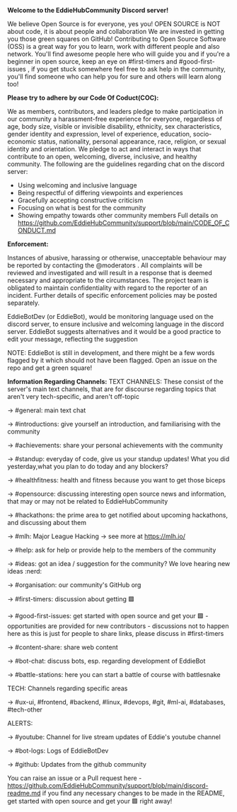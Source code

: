 **Welcome to the EddieHubCommunity Discord server!**

We believe Open Source is for everyone, yes you!
OPEN SOURCE is NOT about code, it is about people and collaboration
We are invested in getting you those green squares on GitHub! Contributing to Open Source Software (OSS) is a great way for you to learn, work with different people and also network. You'll find awesome people here who will guide you and if you're a beginner in open source, keep an eye on #first-timers and #good-first-issues , if you get stuck somewhere feel free to ask help in the community, you'll find someone who can help you for sure and others will learn along too!

**Please try to adhere by our Code Of Coduct(COC):**

We as members, contributors, and leaders pledge to make participation in our
community a harassment-free experience for everyone, regardless of age, body
size, visible or invisible disability, ethnicity, sex characteristics, gender
identity and expression, level of experience, education, socio-economic status,
nationality, personal appearance, race, religion, or sexual identity
and orientation.
We pledge to act and interact in ways that contribute to an open, welcoming,
diverse, inclusive, and healthy community.
The following are the guidelines regarding chat on the discord server:
- Using welcoming and inclusive language
- Being respectful of differing viewpoints and experiences
- Gracefully accepting constructive criticism
- Focusing on what is best for the community
- Showing empathy towards other community members
Full details on https://github.com/EddieHubCommunity/support/blob/main/CODE_OF_CONDUCT.md

**Enforcement:**

Instances of abusive, harassing or otherwise, unacceptable behaviour may be reported by contacting the @moderators . All complaints will be reviewed and investigated and will result in a response that is deemed necessary and appropriate to the circumstances. The project team is obligated to maintain confidentiality with regard to the reporter of an incident. Further details of specific enforcement policies may be posted separately.

EddieBotDev (or EddieBot), would be monitoring language used on the discord server, to ensure inclusive and welcoming language in the discord server. EddieBot suggests alternatives and it would be a good practice to edit your message, reflecting the suggestion

NOTE: EddieBot is still in development, and there might be a few words flagged by it which should not have been flagged. Open an issue on the repo and get a green square!

**Information Regarding Channels:**
TEXT CHANNELS: These consist of the server's main text channels, that are for discourse regarding topics that aren't very tech-specific, and aren't off-topic

-> #general: main text chat

-> #introductions: give yourself an introduction, and familiarising with the community

-> #achievements: share your personal achievements with the community

-> #standup: everyday of code, give us your standup updates! What you did yesterday,what you plan to do today and any blockers?

-> #healthfitness: health and fitness because you want to get those biceps


-> #opensource: discussing interesting open source news and information, that may or may not be related to EddieHubCommunity

-> #hackathons: the prime area to get notified about upcoming hackathons, and discussing about them

-> #mlh: Major League Hacking -> see more at https://mlh.io/

-> #help: ask for help or provide help to the members of the community

-> #ideas: got an idea / suggestion for the community? We love hearing new ideas :nerd: 

-> #organisation: our community's GitHub org

-> #first-timers: discussion about getting :green_square: 

-> #good-first-issues: get started with open source and get your :green_square: - opportunities are provided for new contributors - discussions not to happen here as this is just for people to share links, please discuss in #first-timers

-> #content-share: share web content

-> #bot-chat: discuss bots, esp. regarding development of EddieBot

-> #battle-stations: here you can start a battle of course with battlesnake

TECH: Channels regarding specific areas

->  #ux-ui, #frontend, #backend, #linux, #devops, #git, #ml-ai, #databases, #tech-other

ALERTS:

-> #youtube: Channel for live stream updates of Eddie's youtube channel

-> #bot-logs: Logs of EddieBotDev

-> #github: Updates from the github community

You can raise an issue or a Pull request here -https://github.com/EddieHubCommunity/support/blob/main/discord-readme.md  if you find any necessary changes to be made in the README, get started with open source and get your :green_square: right away!

